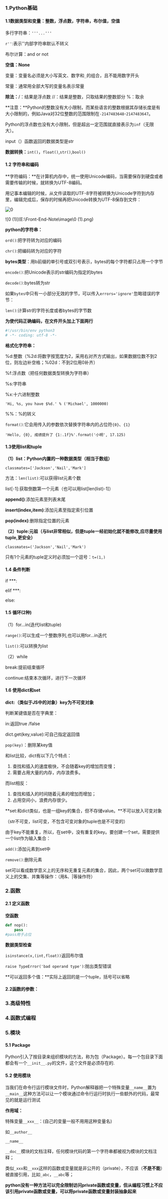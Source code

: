### 1.Python基础

#### 1.1数据类型和变量：整数，浮点数，字符串，布尔值，空值

多行字符串：`'''...'''`

`r''`:表示''内部字符串默认不转义

布尔计算：and or not

**空值：None**

变量：变量名必须是大小写英文、数字和`_`的组合，且不能用数字开头

常量：通常用全部大写的变量名表示常量

**除法：**/：结果是浮点数   //：结果是整数，只取结果的整数部分  %：取余

**注意：**Python的整数没有大小限制，而某些语言的整数根据其存储长度是有大小限制的，例如Java对32位整数的范围限制在`-2147483648`-`2147483647`。

Python的浮点数也没有大小限制，但是超出一定范围就直接表示为`inf`（无限大）。

input（）函数返回的数据类型是str

**数据转换：**`int()`，`float()`,`str()`,`bool()`

#### 1.2 字符串和编码

**字符编码：**在计算机内存中，统一使用Unicode编码，当需要保存到硬盘或者需要传输的时候，就转换为UTF-8编码。

用记事本编辑的时候，从文件读取的UTF-8字符被转换为Unicode字符到内存里，编辑完成后，保存的时候再把Unicode转换为UTF-8保存到文件：

![0](E:\Front-End-Note\image\0.png)

![0 (1)](E:\Front-End-Note\image\0 (1).png)

**python的字符串：**

`ord()`:把字符转为对应的编码

`chr()`:把编码转为对应的字符

**bytes类型**：用b前缀的单引号或双引号表示，bytes的每个字符都只占用一个字节

`encode()`:把Unicode表示的str编码为指定的bytes

`decode()`:bytes转为str

如果`bytes`中只有一小部分无效的字节，可以传入`errors='ignore'`忽略错误的字节：

`len()`:计算str的字符长度或者bytes的字节数

**为使代码正确编码，在文件开头加上下面两行**

```python
#!/usr/bin/env python3
# -*- coding: utf-8 -*-
```

**格式化字符串：**

%d:整数（%2d:将数字按宽度为2，采用右对齐方式输出，如果数据位数不到2位，则左边补空格；%02d：不到2位用0补齐）

%f:浮点数（把任何数据类型转换为字符串）

%s:字符串

%x:十六进制整数

`'Hi, %s, you have $%d.' % ('Michael', 1000000)`

%%：%的转义

`format()`:它会用传入的参数依次替换字符串内的占位符`{0}`、`{1}`

`'Hello, {0}, 成绩提升了 {1:.1f}%'.format('小明', 17.125)`

#### 1.3使用list和tuple

**（1）list：Python内置的一种数据类型（相当于数组）**

`classmates=['Jackson','Nail','Mark']`

方法：`len(list)`:可以获得list元素个数

list[-1]:获取倒数第一个元素（也可以用list[len(list)-1]）

**append()**:添加元素至列表末尾

**insert(index,item)**:添加元素至指定索引位置

**pop(index)**:删除指定位置的元素

**（2）tuple:元祖（与list非常相似，但是tuple一经初始化就不能修改,应尽量使用tuple,更安全）**

`classmates=('Jackson','Nail','Mark')`

只有1个元素的tuple定义时必须加一个逗号：`t=(1,)`

#### 1.4 条件判断

if ***:

elif ***:

else:

#### 1.5 循环(2种)

（1）for...in(迭代list和tuple)

`range()`:可以生成一个整数序列,也可以用for...in迭代

`list()`:可以转换为list

（2）while

break:提前结束循环

continue:结束本次循环，进行下一次循环

#### 1.6 使用dict和set

**dict:（类似于JS中的对象）key为不可变对象**

判断某键值是否在字典里：

in:返回true /false

dict.get(key,value):可自己指定返回值

`pop(key)`：删除某key值

和list比较，dict有以下几个特点：

1. 查找和插入的速度极快，不会随着key的增加而变慢；
2. 需要占用大量的内存，内存浪费多。

而list相反：

1. 查找和插入的时间随着元素的增加而增加；
2. 占用空间小，浪费内存很少。

**set:和dict类似，也是一组key的集合，但不存储value。**不可以放入可变对象

（str不可变，list可变，不包含可变对象的tuple也是不可变的）

由于key不能重复，所以，在set中，没有重复的key。要创建一个set，需要提供一个list作为输入集合：

`add()`:添加元素到set中

`remove()`:删除元素

set可以看成数学意义上的无序和无重复元素的集合，因此，两个set可以做数学意义上的交集、并集等操作：（用&、|等操作符）

### 2.函数

#### 2.1 定义函数

**空函数**

````python
def nop():
    pass
#pass用于占位
````

**数据类型检查**

`isinstance(x,(int,float))`返回布尔值

`raise TypeError('bad operand type')`:抛出类型错误

**可以返回多个值：**实际上返回的是一个tuple，括号可以省略

#### 2.2函数的参数：







### 3.高级特性

### 4.函数式编程

### 5.模块

#### 5.1 Package

Python引入了按目录来组织模块的方法，称为包（Package）。每一个包目录下面都会有一个`__init__.py`的文件，这个文件是必须存在的.

#### 5.2 使用模块

当我们在命令行运行模块文件时，Python解释器把一个特殊变量`__name__`置为`__main__`这种方法可以让一个模块通过命令行运行时执行一些额外的代码，最常见的就是运行测试

**作用域：**

特殊变量`__xxx__`：(自己的变量一般不用用这种变量名)

如``__author__``

`__name__`

``__doc__``模块的文档注释，任何模块代码的第一个字符串都被视为模块的文档注释；

类似`_xxx`和`__xxx`这样的函数或变量就是非公开的（private），不应该（**不是不能**）被直接引用，比如`_abc`，`__abc`等；

**python没有一种方法可以完全限制访问private函数或变量，但从编程习惯上不应该引用private函数或变量，可以将private函数或变量封装抽象起来**